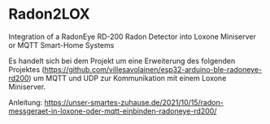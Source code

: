 # Radon2LOX
Integration of a RadonEye RD-200 Radon Detector into Loxone Miniserver or MQTT Smart-Home Systems

Es handelt sich bei dem Projekt um eine Erweiterung des folgenden Projektes (https://github.com/villesavolainen/esp32-arduino-ble-radoneye-rd200) um MQTT und UDP zur Kommunikation mit einem Loxone Miniserver.

Anleitung: https://unser-smartes-zuhause.de/2021/10/15/radon-messgeraet-in-loxone-oder-mqtt-einbinden-radoneye-rd200/
